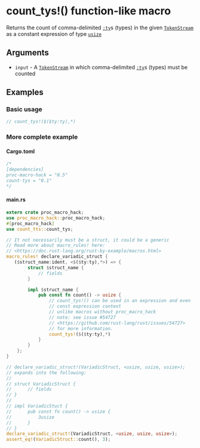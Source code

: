 # count_tys!() function-like macro

Returns the count of comma-delimited [`:ty`]s (types) in the given [`TokenStream`]
as a constant expression of type [`usize`]

## Arguments

* `input` - A [`TokenStream`] in which comma-delimited [`:ty`]s (types) must be counted

## Examples

### Basic usage

```rust
// count_tys!($($ty:ty),*)
```

### More complete example

#### Cargo.toml

```rust
/*
[dependencies]
proc-macro-hack = "0.5"
count-tys = "0.1"
*/
```

#### main.rs

```rust
extern crate proc_macro_hack;
use proc_macro_hack::proc_macro_hack;
#[proc_macro_hack]
use count_tts::count_tys;

// It not necessarily must be a struct, it could be a generic
// Read more about macro_rules! here:
// <https://doc.rust-lang.org/rust-by-example/macros.html>
macro_rules! declare_variadic_struct {
   ($struct_name:ident, <$($ty:ty),*>) => {
        struct $struct_name {
            // fields
        }

        impl $struct_name {
            pub const fn count() -> usize {
                // count_tys!() can be used in an expression and even
                // const expression context
                // unlike macros without proc_macro_hack
                // note: see issue #54727
                // <https://github.com/rust-lang/rust/issues/54727>
                // for more information.
                count_tys!($($ty:ty),*)
            }
        }
    };
}

// declare_variadic_struct!(VariadicStruct, <usize, usize, usize>);
// expands into the following:
//
// struct VariadicStruct {
//      // fields
// }
//
// impl VariadicStuct {
//      pub const fn count() -> usize {
//          3usize
//      }
// }
declare_variadic_struct!(VariadicStruct, <usize, usize, usize>);
assert_eq!(VariadicStruct::count(), 3);
```

[`usize`]: https://doc.rust-lang.org/std/primitive.usize.html
[`TokenStream`]: https://doc.rust-lang.org/proc_macro/struct.TokenStream.html
[`TokenTree`]: https://doc.rust-lang.org/proc_macro/enum.TokenTree.html
[`:ty`]: https://doc.rust-lang.org/rust-by-example/macros/designators.html

